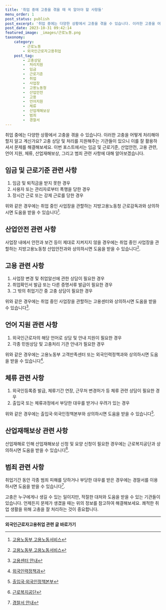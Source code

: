```yaml
---
title: '취업 중에 고충을 겪을 때 꼭 알아야 할 사항들'
menu_order: 1
post_status: publish
post_excerpt: '취업 중에는 다양한 상황에서 고충을 겪을 수 있습니다. 이러한 고충을 어떻게 처리해야 할지 알고 계신가요  고충 상담 및 처리를 지원해주는 기관들이 있으니 이를 잘 활용하셔서 문제를 해결해보세요. 이번 포스트에서는 임금 및 근로기준, 산업안전, 고용 관련, 언어 지원, 체류, 산업재해보상, 그리고 범죄 관련 사항에 대해 알아보겠습니다.'
post_date: 2023-10-31 09:42:14
featured_image: _images/근로노동.png
taxonomy:
    category:
        - 근로노동
        - 외국인근로자고용취업
    post_tag:
        - 고충상담
        -  처리지원
        -  임금
        -  근로기준
        -  취업
        -  사업장
        -  고용노동청
        -  산업안전
        -  고용
        -  언어지원
        -  체류
        -  산업재해보상
        -  범죄
        -  경찰서
---
```




취업 중에는 다양한 상황에서 고충을 겪을 수 있습니다. 이러한 고충을 어떻게 처리해야 할지 알고 계신가요? 고충 상담 및 처리를 지원해주는 기관들이 있으니 이를 잘 활용하셔서 문제를 해결해보세요. 이번 포스트에서는 임금 및 근로기준, 산업안전, 고용 관련, 언어 지원, 체류, 산업재해보상, 그리고 범죄 관련 사항에 대해 알아보겠습니다.

## 임금 및 근로기준 관련 사항
1. 임금 및 퇴직금을 받지 못한 경우
2. 사용자 또는 관리자로부터 폭행을 당한 경우
3. 장시간 근로 또는 강제 근로를 당한 경우

위와 같은 경우에는 취업 중인 사업장을 관할하는 지방고용노동청 근로감독과와 상의하시면 도움을 받을 수 있습니다[^1].

## 산업안전 관련 사항
사업장 내에서 안전과 보건 등이 제대로 지켜지지 않을 경우에는 취업 중인 사업장을 관할하는 지방고용노동청 산업안전과와 상의하시면 도움을 받을 수 있습니다[^1].

## 고용 관련 사항
1. 사업장 변경 및 취업알선에 관한 상담이 필요한 경우
2. 취업확인서 발급 또는 다른 증명서류 발급이 필요한 경우
3. 그 밖의 취업기간 중 고충 상담이 필요한 경우

위와 같은 경우에는 취업 중인 사업장을 관할하는 고용센터와 상의하시면 도움을 받을 수 있습니다[^2].

## 언어 지원 관련 사항
1. 외국인근로자의 해당 언어로 상담 및 안내 지원이 필요한 경우
2. 각종 민원상담 및 고충처리 기관 안내가 필요한 경우

위와 같은 경우에는 고용노동부 고객만족센터 또는 외국인력정책과와 상의하시면 도움을 받을 수 있습니다[^3].

## 체류 관련 사항
1. 외국인등록증 발급, 체류기간 연장, 근무처 변경허가 등 체류 관련 상담이 필요한 경우
2. 출입국 또는 체류과정에서 부당한 대우를 받거나 우려가 있는 경우

위와 같은 경우에는 출입국·외국인정책본부와 상의하시면 도움을 받을 수 있습니다[^4].

## 산업재해보상 관련 사항
산업재해로 인해 산업재해보상 신청 및 요양 신청이 필요한 경우에는 근로복지공단과 상의하시면 도움을 받을 수 있습니다[^5].

## 범죄 관련 사항
취업기간 동안 각종 범죄 피해를 당하거나 부당한 대우를 받은 경우에는 경찰서를 이용하시면 도움을 받을 수 있습니다[^6].

고충은 누구에게나 생길 수 있는 일이지만, 적절한 대처와 도움을 받을 수 있는 기관들이 있습니다. 언제든지 문제가 생겼을 때는 위의 정보를 참고하여 해결해보세요. 쾌적한 취업 생활을 위해 고충을 잘 처리하는 것이 중요합니다.

[^1]: [고용노동부 고용노동서비스](https://minwon.moel.go.kr/minwon2008/info/use_info_A.do)
[^2]: [고용센터 안내](https://www.ei.go.kr/ei/eih/cp/cc/ccJobCenSearch/retrieveCcJobCenSearchMap.do)
[^3]: [외국인력정책과](https://www.moel.go.kr/local/seoulseobu/common/downloadFile.do;jsessionid=Lc1o4SM4Lbb3t5VRE88maplBdmJbNX1xdG0qrUCw1jjM3sHgJ8hhJ6bmT21EuuQj.moel_was_outside_servlet_wwwlocal?file_seq=21171271758&bbs_seq=1270172480121&bbs_id=LOCAL1)
[^4]: [출입국·외국인정책본부](http://www.immigration.go.kr/)
[^5]: [근로복지공단](https://www.comwel.or.kr/comwel/landing.jsp)
[^6]: [경찰서 안내](https://www.police.go.kr/user/bbs/BD_selectBbsList.do?q_bbsCode=1038&q_tab=1)
<!-- wp:separator -->
<hr class="wp-block-separator has-alpha-channel-opacity"/>
<!-- /wp:separator -->

<!-- wp:group {"backgroundColor":"base","layout":{"type":"constrained"}} -->
<div class="wp-block-group has-base-background-color has-background"><!-- wp:paragraph {"align":"center","fontSize":"medium"} -->
<p class="has-text-align-center has-large-font-size"><strong>외국인근로자고용취업 관련 글 바로가기</strong></p>
<!-- /wp:paragraph -->


<!-- wp:latest-posts
{"categories":[{"id":10884,"count":19,"description":"","link":"https://uknowlaw.com/category/%ec%99%b8%ea%b5%ad%ec%9d%b8%ea%b7%bc%eb%a1%9c%ec%9e%90%ea%b3%a0%ec%9a%a9%ec%b7%a8%ec%97%85/","name":"외국인근로자고용취업","slug":"외국인근로자고용취업","taxonomy":"category","parent":0,"meta":[],"_links":{"self":[{"href":"https://uknowlaw.com/wp-json/wp/v2/categories/10884"}],"collection":[{"href":"https://uknowlaw.com/wp-json/wp/v2/categories"}],"about":[{"href":"https://uknowlaw.com/wp-json/wp/v2/taxonomies/category"}],"wp:post_type":[{"href":"https://uknowlaw.com/wp-json/wp/v2/posts?categories=10884"}],"curies":[{"name":"wp","href":"https://api.w.org/{rel}","templated":true}]}}],"postsToShow":100,"excerptLength":28,"postLayout":"grid","columns":2,"featuredImageAlign":"left","featuredImageSizeSlug":"large","fontSize":"small"} /--></div>
<!-- /wp:group -->